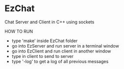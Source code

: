 # EzChat
Chat Server and Client in C++ using sockets

HOW TO RUN

- type 'make' inside EzChat folder
- go into EzServer  and run server in a terminal window
- go into EzClient and run client in another window
- type in client to send to server
- type '-log' to get a log of all previous messages
